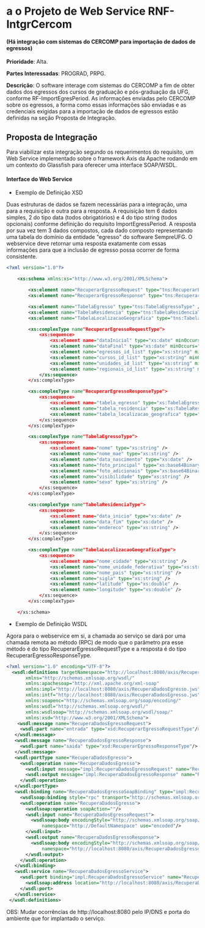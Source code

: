 a o Projeto de Web Service RNF-IntgrCercom
======
#### (Há integração com sistemas do CERCOMP para importação de dados de egressos)
**Prioridade**: Alta.

**Partes Interessadas**: PROGRAD, PRPG.

**Descrição**: O software interage com sistemas do CERCOMP a fim de obter dados dos egressos dos cursos de graduação e pós-graduação da UFG, conforme RF-ImportEgresPeriod. As informações enviadas pelo CERCOMP sobre os egressos, a forma como essas informações são enviadas e as credenciais exigidas para a importação de dados de egressos estão definidas na seção Proposta de Integração.

Proposta de Integração
------
Para viabilizar esta integração segundo os requerimentos do requisito, um Web Service implementado sobre o framework Axis da Apache rodando em um contexto do Glassfish para oferecer uma interface SOAP/WSDL.

#### Interface do Web Service

- Exemplo de Definição XSD

Duas estruturas de dados se fazem necessárias para a integração, uma para a requisição e outra para a resposta. A requisição tem 6 dados simples, 2 do tipo data (todos obrigatórios) e 4 do tipo string (todos opcionais) conforme definição do requisito ImportEgressPeriod. A resposta por sua vez tem 3 dados compostos, cada dado composto representando uma tabela do domínio da entidade "egresso" do software SempreUFG.
O webservice deve retornar uma resposta exatamente com essas informações para que a inclusão de egresso possa ocorrer de forma consistente.

```xml
<?xml version="1.0"?>

	<xs:schema xmlns:xs="http://www.w3.org/2001/XMLSchema">

		<xs:element name="RecuperarEgressoRequest" type="tns:RecuperarEgressoRequestType" />
		<xs:element name="RecuperarEgressoResponse" type="tns:RecuperarEgressoResponseType" />

		<xs:element name="TabelaEgresso" type="tns:TabelaEgressoType" />
		<xs:element name="TabelaResidencia" type="tns:TabelaResidenciaType" />
		<xs:element name="TabelaLocalizacaoGeografica" type="tns:TabelaLocalizacaoGeograficaType" />

		<xs:complexType name"RecuperarEgressoRequestType">
			<xs:sequence>
				<xs:element name="dataInicial" type="xs:date" minOccurs="1" maxOccurs="1" />
				<xs:element name="dataFinal" type="xs:date" minOccurs="1" maxOccurs="1" />
				<xs:element name="egressos_id_list" type="xs:string" minOccurs="0" maxOccurs="1" />
				<xs:element name="cursos_id_list" type="xs:string" minOccurs="0" maxOccurs="1" />
				<xs:element name="unidades_id_list" type="xs:string" minOccurs="0" maxOccurs="1" />
				<xs:element name="regionais_id_list" type="xs:string" minOccurs="0" maxOccurs="1" />
			</xs:sequence>
		</xs:complexType>

		<xs:complexType name"RecuperarEgressoResponseType">
			<xs:sequence>
				<xs:element name="tabela_egresso" type="xs:TabelaEgressoType" />
				<xs:element name="tabela_residencia" type="xs:TabelaResidenciaType" />
				<xs:element name="tabela_localizacao_geografica" type="xs:TabelaLocalizacaoGeograficaType" />
			</xs:sequence>
		</xs:complexType>

		<xs:complexType name"TabelaEgressoType">
			<xs:sequence>
				<xs:element name="nome" type="xs:string" />
				<xs:element name="nome_mae" type="xs:string" />
				<xs:element name="data_nascimento" type="xs:date" />
				<xs:element name="foto_principal" type="xs:base64Binary" />
				<xs:element name="foto_adicionais" type="xs:base64Binary" />
				<xs:element name="visibilidade" type="xs:string" />
				<xs:element name="sexo" type="xs:string" />
			</xs:sequence>
		</xs:complexType>

		<xs:complexType name"TabelaResidenciaType">
			<xs:sequence>
				<xs:element name="data_inicio" type="xs:date" />
				<xs:element name="data_fim" type="xs:date" />
				<xs:element name="endereco" type="xs:string" />
			</xs:sequence>
		</xs:complexType>

		<xs:complexType name"TabelaLocalizacaoGeograficaType">
			<xs:sequence>
				<xs:element name="nome_cidade" type="xs:string" />
				<xs:element name="nome_unidade_federativa" type="xs:string" />
				<xs:element name="nome_pais" type="xs:string" />
				<xs:element name="sigla" type="xs:string" />
				<xs:element name="latitude" type="xs:double" />
				<xs:element name="longitude" type="xs:double" />
			</xs:sequence>
		</xs:complexType>

	</xs:schema>
```

- Exemplo de Definição WSDL

Agora para o webservice em si, a chamada ao serviço se dará por uma chamada remota ao método (RPC) de modo que o parâmetro pra esse método é do tipo RecuperarEgressoRequestType e a resposta é do tipo RecuperarEgressoResponseType.

```xml
<?xml version="1.0" encoding="UTF-8"?>
  <wsdl:definitions targetNamespace="http://localhost:8080/axis/RecuperaDadosEgresso.jws"
       xmlns="http://schemas.xmlsoap.org/wsdl/"
       xmlns:apachesoap="http://xml.apache.org/xml-soap"
       xmlns:impl="http://localhost:8080/axis/RecuperaDadosEgresso.jws"
       xmlns:intf="http://localhost:8080/axis/RecuperaDadosEgresso.jws"
       xmlns:soapenc="http://schemas.xmlsoap.org/soap/encoding/"
       xmlns:wsdl="http://schemas.xmlsoap.org/wsdl/"
       xmlns:wsdlsoap="http://schemas.xmlsoap.org/wsdl/soap/"
       xmlns:xsd="http://www.w3.org/2001/XMLSchema">  
    <wsdl:message name="RecuperaDadosEgressoRequest">  
     <wsdl:part name="entrada" type="xsd:RecuperarEgressoRequestType"/>
   </wsdl:message>  
   <wsdl:message name="RecuperaDadosEgressoResponse">  
     <wsdl:part name="saida" type="xsd:RecuperarEgressoResponseType"/>  
   </wsdl:message>  
   <wsdl:portType name="RecuperaDadosEgresso">  
     <wsdl:operation name="RecuperaDadosEgresso">  
       <wsdl:input message="impl:RecuperaDadosEgressoRequest" name="RecuperaDadosEgressoRequest"/>  
       <wsdl:output message="impl:RecuperaDadosEgressoResponse" name="RecuperaDadosEgressoResponse"/>  
     </wsdl:operation>  
   </wsdl:portType>  
   <wsdl:binding name="RecuperaDadosEgressoSoapBinding" type="impl:RecuperaDadosEgresso">  
     <wsdlsoap:binding style="rpc" transport="http://schemas.xmlsoap.org/soap/http"/>  
     <wsdl:operation name="RecuperaDadosEgresso">  
       <wsdlsoap:operation soapAction=""/>  
       <wsdl:input name="RecuperaDadosEgressoRequest">  
         <wsdlsoap:body encodingStyle="http://schemas.xmlsoap.org/soap/encoding/"
             namespace="http://DefaultNamespace" use="encoded"/>  
       </wsdl:input>  
       <wsdl:output name="RecuperaDadosEgressoResponse">  
         <wsdlsoap:body encodingStyle="http://schemas.xmlsoap.org/soap/encoding/"
             namespace="http://localhost:8080/axis/RecuperaDadosEgresso.jws" use="encoded"/>  
       </wsdl:output>  
     </wsdl:operation>  
   </wsdl:binding>  
   <wsdl:service name="RecuperaDadosEgressoService">  
     <wsdl:port binding="impl:RecuperaDadosEgressoService" name="RecuperaDadosEgresso">  
       <wsdlsoap:address location="http://localhost:8080/axis/RecuperaDadosEgresso.jws"/>  
     </wsdl:port>  
   </wsdl:service>  
 </wsdl:definitions>
```
OBS: Mudar ocorrências de http://localhost:8080 pelo IP/DNS e porta do ambiente que for implantado o serviço.

